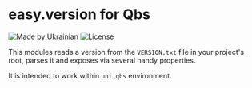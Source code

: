 <!--
SPDX-FileCopyrightText: © 2024 Serhii “GooRoo” Olendarenko

SPDX-License-Identifier: BSD-3-Clause
-->

# easy.version for Qbs

[![Made by Ukrainian](https://img.shields.io/static/v1?label=Made%20by&message=Ukrainian&labelColor=1f5fb2&color=fad247&style=flat-square)](https://github.com/GooRoo/ukrainian-shields)
[![License](https://img.shields.io/github/license/easyQML/easy.version.qbs?style=flat-square)](LICENSE)

This modules reads a version from the `VERSION.txt` file in your project's root, parses it and exposes via several handy properties.

It is intended to work within `uni.qbs` environment.
